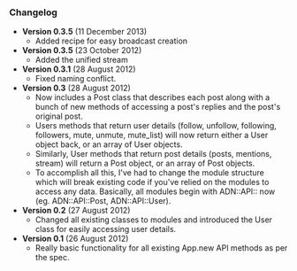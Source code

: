### Changelog

* **Version 0.3.5** (11 December 2013)
  * Added recipe for easy broadcast creation
* **Version 0.3.5** (23 October 2012)
  * Added the unified stream
* **Version 0.3.1** (28 August 2012)  
  * Fixed naming conflict.
* **Version 0.3** (28 August 2012)  
  * Now includes a Post class that describes each post along with a bunch of new methods of accessing a post's replies and the post's original post.  
  * Users methods that return user details (follow, unfollow, following, followers, mute, unmute, mute_list) will now return either a User object back, or an array of User objects.  
  * Similarly, User methods that return post details (posts, mentions, stream) will return a Post object, or an array of Post objects.  
  * To accomplish all this, I've had to change the module structure which will break existing code if you've relied on the modules to access any data. Basically, all modules begin with ADN::API:: now (eg. ADN::API::Post, ADN::API::User).  
* **Version 0.2** (27 August 2012)  
  * Changed all existing classes to modules and introduced the User class for easily accessing user details.
* **Version 0.1** (26 August 2012)  
  * Really basic functionality for all existing App.new API methods as per the spec.
